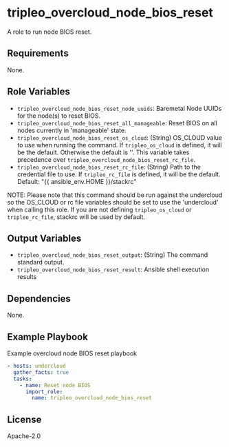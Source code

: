 tripleo_overcloud_node_bios_reset
=================================

A role to run node BIOS reset.

Requirements
------------

None.

Role Variables
--------------

* `tripleo_overcloud_node_bios_reset_node_uuids`: Baremetal Node UUIDs for the node(s) to reset BIOS.
* `tripleo_overcloud_node_bios_reset_all_manageable`: Reset BIOS on all nodes currently in 'manageable' state.
* `tripleo_overcloud_node_bios_reset_os_cloud`: (String) OS_CLOUD value to use when running the command. If `tripleo_os_cloud` is defined, it will be the default. Otherwise the default is ''. This variable takes precedence over `tripleo_overcloud_node_bios_reset_rc_file`.
* `tripleo_overcloud_node_bios_reset_rc_file`: (String) Path to the credential file to use. If `tripleo_rc_file` is defined, it will be the default. Default: "{{ ansible_env.HOME }}/stackrc"

NOTE: Please note that this command should be run against the undercloud so the
OS_CLOUD or rc file variables should be set to use the 'undercloud' when
calling this role. If you are not defining `tripleo_os_cloud` or `tripleo_rc_file`,
stackrc will be used by default.

Output Variables
----------------

* `tripleo_overcloud_node_bios_reset_output`: (String) The command standard output.
* `tripleo_overcloud_node_bios_reset_result`: Ansible shell execution results

Dependencies
------------

None.

Example Playbook
----------------

Example overcloud node BIOS reset playbook

```yaml
- hosts: undercloud
  gather_facts: true
  tasks:
    - name: Reset node BIOS
      import_role:
        name: tripleo_overcloud_node_bios_reset
```

License
-------

Apache-2.0
